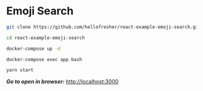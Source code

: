 # Emoji Search

```sh
git clone https://github.com/hellofresher/react-example-emoji-search.git

cd react-example-emoji-search

docker-compose up -d

docker-compose exec app bash

yarn start

```

***Go to open in browser:*** [http://localhost:3000](http://localhost:3000)
